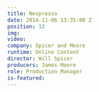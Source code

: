 ```yaml
---
title: Nespresso
date: 2014-11-06 13:35:00 Z
position: 12
img: 
video: 
company: Spicer and Moore
runtime: Online Content
director: Will Spicer
producers: James Moore
role: Production Manager
is-featured: 
---
```


